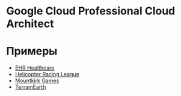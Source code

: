 # Google Cloud Professional Cloud Architect

# Примеры

- [EHR Healthcare](case-studies/ehr-healthcare/README.md)
- [Helicopter Racing League](case-studies/helicopter-racing-league/README.md)
- [Mountkirk Games](case-studies/mountkirk-games/README.md)
- [TerramEarth](case-studies/terramearth/README.md)
